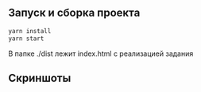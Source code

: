 ## Запуск и сборка проекта

```bash 
yarn install
yarn start
```

В папке ./dist лежит index.html с реализацией задания

## Скриншоты
 